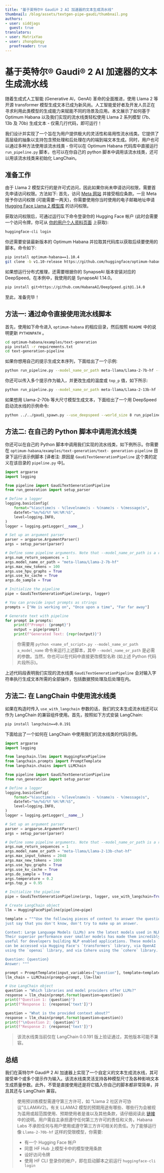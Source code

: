 ```yaml
---
title: "基于英特尔® Gaudi® 2 AI 加速器的文本生成流水线" 
thumbnail: /blog/assets/textgen-pipe-gaudi/thumbnail.png
authors:
- user: siddjags
  guest: true
translators:
- user: MatrixYao
- user: zhongdongy
  proofreader: true
---
```


# 基于英特尔® Gaudi® 2 AI 加速器的文本生成流水线

随着生成式人工智能 (Generative AI，GenAI) 革命的全面推进，使用 Llama 2 等开源 transformer 模型生成文本已成为新风尚。人工智能爱好者及开发人员正在寻求利用此类模型的生成能力来赋能不同的场景及应用。本文展示了如何基于 Optimum Habana 以及我们实现的流水线类轻松使用 Llama 2 系列模型 (7b、13b 及 70b) 生成文本 - 仅需几行代码，即可运行！

我们设计并实现了一个旨在为用户提供极大的灵活性和易用性流水线类。它提供了高层级的抽象以支持包含预处理和后处理在内的端到端文本生成。同时，用户也可以通过多种方法使用该流水线类 - 你可以在 Optimum Habana 代码库中直接运行 `run_pipeline.py` 脚本，也可以在你自己的 python 脚本中调用该流水线类，还可以用该流水线类来初始化 LangChain。

## 准备工作

由于 Llama 2 模型实行的是许可式访问，因此如果你尚未申请访问权限，需要首先申请访问权限。方法如下: 首先，访问 [Meta 网站](https://ai.meta.com/resources/models-and-libraries/llama-downloads) 并接受相应条款。一旦 Meta 授予你访问权限 (可能需要一两天)，你需要使用你当时使用的电子邮箱地址申请 [Hugging Face Llama 2 模型库](https://huggingface.co/meta-llama/Llama-2-7b-hf) 的访问权限。

获取访问权限后，可通过运行以下命令登录你的 Hugging Face 帐户 (此时会需要一个访问令牌，你可从 [你的用户个人资料页面](https://huggingface.co/settings/tokens) 上获取):

```bash
huggingface-cli login
```

你还需要安装最新版本的 Optimum Habana 并拉取其代码库以获取后续要使用的脚本。命令如下:

```bash
pip install optimum-habana==1.10.4
git clone -b v1.10-release https://github.com/huggingface/optimum-habana.git
```

如果想运行分布式推理，还需要根据你的 SynapseAI 版本安装对应的 DeepSpeed。在本例中，我使用的是 SynapseAI 1.14.0。

```bash
pip install git+https://github.com/HabanaAI/DeepSpeed.git@1.14.0
```

至此，准备完毕！

## 方法一: 通过命令直接使用流水线脚本

首先，使用如下命令进入 `optimum-habana` 的相应目录，然后按照 `README` 中的说明更新 `PYTHONPATH` 。

```bash
cd optimum-habana/examples/text-generation
pip install -r requirements.txt
cd text-generation-pipeline
```

如果你想用自己的提示生成文本序列，下面给出了一个示例:

```bash
python run_pipeline.py --model_name_or_path meta-llama/Llama-2-7b-hf --use_hpu_graphs --use_kv_cache --max_new_tokens 100 --do_sample --prompt "Here is my prompt"
```

你还可以传入多个提示作为输入，并更改生成的温度或 `top_p` 值，如下所示:

```bash
python run_pipeline.py --model_name_or_path meta-llama/Llama-2-13b-hf --use_hpu_graphs --use_kv_cache --max_new_tokens 100 --do_sample --temperature 0.5 --top_p 0.95 --prompt "Hello world" "How are you?"
```

如果想用 Llama-2-70b 等大尺寸模型生成文本，下面给出了一个用 DeepSpeed 启动流水线的示例命令:

```bash
python ../../gaudi_spawn.py --use_deepspeed --world_size 8 run_pipeline.py --model_name_or_path meta-llama/Llama-2-70b-hf --max_new_tokens 100 --bf16 --use_hpu_graphs --use_kv_cache --do_sample --temperature 0.5 --top_p 0.95 --prompt "Hello world" "How are you?" "Here is my prompt" "Once upon a time"
```

## 方法二: 在自己的 Python 脚本中调用流水线类

你还可以在自己的 Python 脚本中调用我们实现的流水线类，如下例所示。你需要在 `optimum-habana/examples/text-generation/text- generation-pipeline` 目录下运行该示例脚本 [译者注: 原因是 `GaudiTextGenerationPipeline` 这个类的定义在该目录的 `pipeline.py` 中]。

```python
import argparse
import logging

from pipeline import GaudiTextGenerationPipeline
from run_generation import setup_parser

# Define a logger
logging.basicConfig(
    format="%(asctime)s - %(levelname)s - %(name)s - %(message)s",
    datefmt="%m/%d/%Y %H:%M:%S",
    level=logging.INFO,
)
logger = logging.getLogger(__name__)

# Set up an argument parser
parser = argparse.ArgumentParser()
args = setup_parser(parser)

# Define some pipeline arguments. Note that --model_name_or_path is a required argument for this script
args.num_return_sequences = 1
args.model_name_or_path = "meta-llama/Llama-2-7b-hf"
args.max_new_tokens = 100
args.use_hpu_graphs = True
args.use_kv_cache = True
args.do_sample = True

# Initialize the pipeline
pipe = GaudiTextGenerationPipeline(args, logger)

# You can provide input prompts as strings
prompts = ["He is working on", "Once upon a time", "Far far away"]

# Generate text with pipeline
for prompt in prompts:
    print(f"Prompt: {prompt}")
    output = pipe(prompt)
    print(f"Generated Text: {repr(output)}")
```

> 你需要用 `python <name_of_script>.py --model_name_or_path a_model_name` 命令来运行上述脚本，其中 `--model_name_or_path` 是必需的参数。当然，你也可以在代码中直接更改模型名称 (如上述 Python 代码片段所示)。

上述代码段表明我们实现的流水线类 `GaudiTextGenerationPipeline` 会对输入字符串执行生成文本所需的全部操作，包括数据预处理及后处理在内。

## 方法二: 在 LangChain 中使用流水线类

如果在构造时传入 `use_with_langchain` 参数的话，我们的文本生成流水线还可以作为 LangChain 的兼容组件使用。首先，按照如下方式安装 LangChain:

```bash
pip install langchain==0.0.191
```

下面给出了一个如何在 LangChain 中使用我们的流水线类的代码示例。

```python
import argparse
import logging

from langchain.llms import HuggingFacePipeline
from langchain.prompts import PromptTemplate
from langchain.chains import LLMChain

from pipeline import GaudiTextGenerationPipeline
from run_generation import setup_parser

# Define a logger
logging.basicConfig(
    format="%(asctime)s - %(levelname)s - %(name)s - %(message)s",
    datefmt="%m/%d/%Y %H:%M:%S",
    level=logging.INFO,
)
logger = logging.getLogger(__name__)

# Set up an argument parser
parser = argparse.ArgumentParser()
args = setup_parser(parser)

# Define some pipeline arguments. Note that --model_name_or_path is a required argument for this script
args.num_return_sequences = 1
args.model_name_or_path = "meta-llama/Llama-2-13b-chat-hf"
args.max_input_tokens = 2048
args.max_new_tokens = 1000
args.use_hpu_graphs = True
args.use_kv_cache = True
args.do_sample = True
args.temperature = 0.2
args.top_p = 0.95

# Initialize the pipeline
pipe = GaudiTextGenerationPipeline(args, logger, use_with_langchain=True)

# Create LangChain object
llm = HuggingFacePipeline(pipeline=pipe)

template = """Use the following pieces of context to answer the question at the end. If you don't know the answer,\
just say that you don't know, don't try to make up an answer.

Context: Large Language Models (LLMs) are the latest models used in NLP.
Their superior performance over smaller models has made them incredibly
useful for developers building NLP enabled applications. These models
can be accessed via Hugging Face's `transformers` library, via OpenAI
using the `openai` library, and via Cohere using the `cohere` library.

Question: {question}
Answer: """

prompt = PromptTemplate(input_variables=["question"], template=template)
llm_chain = LLMChain(prompt=prompt, llm=llm)

# Use LangChain object
question = "Which libraries and model providers offer LLMs?"
response = llm_chain(prompt.format(question=question))
print(f"Question 1: {question}")
print(f"Response 1: {response['text']}")

question = "What is the provided context about?"
response = llm_chain(prompt.format(question=question))
print(f"\nQuestion 2: {question}")
print(f"Response 2: {response['text']}")
```

> 该流水线类当前仅在 LangChain 0.0.191 版上验证通过，其他版本可能不兼容。

## 总结

我们在英特尔® Gaudi® 2 AI 加速器上实现了一个自定义的文本生成流水线，其可接受单个或多个提示作为输入。该流水线类灵活支持各种模型尺寸及各种影响文本生成质量参数。此外，不管是直接使用还是将它插入你自己的脚本都非常简单，并且其还与 LangChain 兼容。

> 使用预训练模型需遵守第三方许可，如 “Llama 2 社区许可协议”(LLAMAV2)。有关 LLAMA2 模型的预期用途有哪些、哪些行为会被视为滥用或超范围使用、预期使用者是谁以及其他条款，请仔细阅读此 [链接](https://ai.meta.com/llama/license/) 中的说明。用户需自主承担遵守任何第三方许可的责任和义务，Habana Labs 不承担任何与用户使用或遵守第三方许可相关的责任。为了能够运行像 `Llama-2-70b-hf` 这样的受限模型，你需要:
> 
> - 有一个 Hugging Face 帐户
> - 同意 HF Hub 上模型卡中的模型使用条款
> - 设好访问令牌
> - 使用 HF CLI 登录你的帐户，即在启动脚本之前运行 `huggingface-cli login`